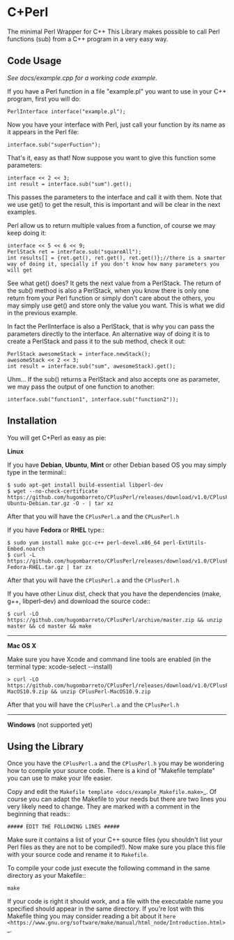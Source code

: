 C+Perl
======

The minimal Perl Wrapper for C++
This Library makes possible to call Perl functions (sub) from a C++ program in a very easy way.

Code Usage 
----------
*See docs/example.cpp for a working code example.*

If you have a Perl function in a file "example.pl" you want to use in your C++ program, first you will do:

	PerlInterface interface("example.pl");

Now you have your interface with Perl, just call your function by its name as it appears in the Perl file:

	interface.sub("superFuction");

That's it, easy as that!
Now suppose you want to give this function some parameters:

	interface << 2 << 3;
	int result = interface.sub("sum").get();

This passes the parameters to the interface and call it with them. Note that we use get() to get the result, this is important and will be clear in the next examples.

Perl allow us to return multiple values from a function, of course we may keep doing it:

	interface << 5 << 6 << 9;
	PerlStack ret = interface.sub("squareAll");
	int results[] = {ret.get(), ret.get(), ret.get()};//there is a smarter way of doing it, specially if you don't know how many parameters you will get

See what get() does? It gets the next value from a PerlStack. The return of the sub() method is also a PerlStack, when you know there is only one return from your Perl function or simply don't care about the others, you may simply use get() and store only the value you want. This is what we did in the previous example.

In fact the PerlInterface is also a PerlStack, that is why you can pass the parameters directly to the interface. An alternative way of doing it is to create a PerlStack and pass it to the sub method, check it out:

	PerlStack awesomeStack = interface.newStack();
	awesomeStack << 2 << 3;
	int result = interface.sub("sum", awesomeStack).get();

Uhm... If the sub() returns a PerlStack and also accepts one as parameter, we may pass the output of one function to another:

	interface.sub("function1", interface.sub("function2"));


Installation
------------
You will get C+Perl as easy as pie:

**Linux**

If you have **Debian**, **Ubuntu**, **Mint** or other Debian based OS you may simply type in the terminal::

	$ sudo apt-get install build-essential libperl-dev
	$ wget --no-check-certificate https://github.com/hugombarreto/CPlusPerl/releases/download/v1.0/CPlusPerl-Ubuntu-Debian.tar.gz -O - | tar xz

After that you will have the ``CPlusPerl.a`` and the ``CPLusPerl.h``

If you have **Fedora** or **RHEL** type::

	$ sudo yum install make gcc-c++ perl-devel.x86_64 perl-ExtUtils-Embed.noarch
	$ curl -L https://github.com/hugombarreto/CPlusPerl/releases/download/v1.0/CPlusPerl-Fedora-RHEL.tar.gz | tar zx

After that you will have the ``CPlusPerl.a`` and the ``CPlusPerl.h``

If you have other Linux dist, check that you have the dependencies (make, g++, libperl-dev) and download the source code::

	$ curl -LO https://github.com/hugombarreto/CPlusPerl/archive/master.zip && unzip master && cd master && make

_______________________________________________________________________________________________________________________
**Mac OS X**

Make sure you have Xcode and command line tools are enabled (in the terminal type: xcode-select --install)

	> curl -LO https://github.com/hugombarreto/CPlusPerl/releases/download/v1.0/CPlusPerl-MacOS10.9.zip && unzip CPlusPerl-MacOS10.9.zip
After that you will have the ``CPlusPerl.a`` and the ``CPlusPerl.h``

_______________________________________________________________________________________________________________________
**Windows** (not supported yet)


Using the Library
-----------------
Once you have the ``CPlusPerl.a`` and the ``CPlusPerl.h`` you may be wondering how to compile your source code. There is a kind of "Makefile template" you can use to make your life easier.

Copy and edit the `Makefile template <docs/example_Makefile.make>`_. Of course you can adapt the Makefile to your needs but there are two lines you very likely need to change. They are marked with a comment in the beginning that reads::

	##### EDIT THE FOLLOWING LINES #####

Make sure it contains a list of your C++ source files (you shouldn't list your Perl files as they are not to be compiled!).
Now make sure you place this file with your source code and rename it to `Makefile`.

To compile your code just execute the following command in the same directory as your Makefile::

	make

If your code is right it should work, and a file with the executable name you specified should appear in the same directory. If you're lost with this Makefile thing you may consider reading a bit about it `here <https://www.gnu.org/software/make/manual/html_node/Introduction.html>`_.
